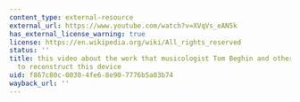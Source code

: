 ```yaml
---
content_type: external-resource
external_url: https://www.youtube.com/watch?v=XVqVs_eAN5k
has_external_license_warning: true
license: https://en.wikipedia.org/wiki/All_rights_reserved
status: ''
title: this video about the work that musicologist Tom Beghin and others have done
  to reconstruct this device
uid: f867c80c-0030-4fe6-8e90-7776b5a03b74
wayback_url: ''
---
```

